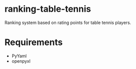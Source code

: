 # ranking-table-tennis
Ranking system based on rating points for table tennis players.

Requirements
===

- PyYaml
- openpyxl

